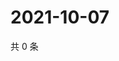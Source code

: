 # 2021-10-07

共 0 条

<!-- BEGIN WEIBO -->
<!-- 最后更新时间 Thu Oct 07 2021 15:00:55 GMT+0800 (China Standard Time) -->

<!-- END WEIBO -->
